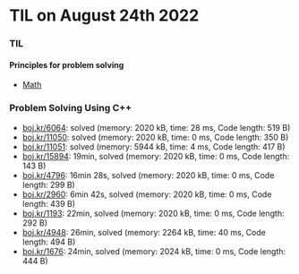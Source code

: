# **TIL on August 24th 2022**
### TIL
#### Principles for problem solving
- [Math](../../../Computer%20science/Algorithm/math-08-23-2022.md)

### Problem Solving Using C++
- [boj.kr/6064](../../../Problem%20Solving/boj/Math/6064-08-24-2022.cpp): solved (memory: 2020 kB, time: 28 ms, Code length: 519 B)
- [boj.kr/11050](../../../Problem%20Solving/boj/Math/11050-08-24-2022.cpp): solved (memory: 2020 kB, time: 0 ms, Code length: 350 B)
- [boj.kr/11051](../../../Problem%20Solving/boj/Math/11051-08-24-2022.cpp): solved (memory: 5944 kB, time: 4 ms, Code length: 417 B)
- [boj.kr/15894](../../../Problem%20Solving/boj/Math/15894-08-24-2022.cpp): 19min, solved (memory: 2020 kB, time: 0 ms, Code length: 143 B)
- [boj.kr/4796](../../../Problem%20Solving/boj/Math/4796-08-24-2022.cpp): 16min 28s, solved (memory: 2020 kB, time: 0 ms, Code length: 299 B)
- [boj.kr/2960](../../../Problem%20Solving/boj/Math/2960-08-24-2022.cpp): 6min 42s, solved (memory: 2020 kB, time: 0 ms, Code length: 439 B)
- [boj.kr/1193](../../../Problem%20Solving/boj/Math/1193-08-24-2022.cpp): 22min, solved (memory: 2020 kB, time: 0 ms, Code length: 292 B)
- [boj.kr/4948](../../../Problem%20Solving/boj/Math/4948-08-24-2022.cpp): 26min, solved (memory: 2264 kB, time: 40 ms, Code length: 494 B)
- [boj.kr/1676](../../../Problem%20Solving/boj/Math/1676-08-24-2022.cpp): 24min, solved (memory: 2024 kB, time: 0 ms, Code length: 444 B)